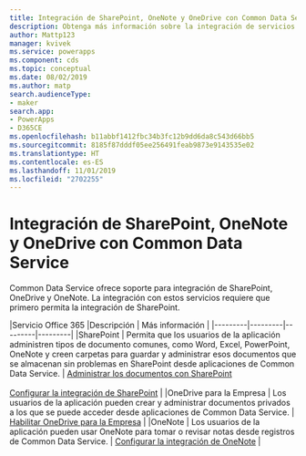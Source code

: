 ```yaml
---
title: Integración de SharePoint, OneNote y OneDrive con Common Data Service | Microsoft Docs
description: Obtenga más información sobre la integración de servicios de Office 365 con Common Data Service.
author: Mattp123
manager: kvivek
ms.service: powerapps
ms.component: cds
ms.topic: conceptual
ms.date: 08/02/2019
ms.author: matp
search.audienceType:
- maker
search.app:
- PowerApps
- D365CE
ms.openlocfilehash: b11abbf1412fbc34b3fc12b9dd6da8c543d66bb5
ms.sourcegitcommit: 8185f87dddf05ee256491feab9873e9143535e02
ms.translationtype: HT
ms.contentlocale: es-ES
ms.lasthandoff: 11/01/2019
ms.locfileid: "2702255"
---
```

# <a name="sharepoint-onenote-and-onedrive-integration-with-common-data-service"></a>Integración de SharePoint, OneNote y OneDrive con Common Data Service

Common Data Service ofrece soporte para integración de SharePoint, OneDrive y OneNote. La integración con estos servicios requiere que primero permita la integración de SharePoint.   


|Servicio Office 365  |Descripción  | Más información  |
|---------|---------|---------|---------|
|SharePoint     |  Permita que los usuarios de la aplicación administren tipos de documento comunes, como Word, Excel, PowerPoint, OneNote y creen carpetas para guardar y administrar esos documentos que se almacenan sin problemas en SharePoint desde aplicaciones de Common Data Service.     |  [Administrar los documentos con SharePoint](/dynamics365/customer-engagement/admin/manage-documents-using-sharepoint) <br /> <br /> [Configurar la integración de SharePoint](/dynamics365/customer-engagement/admin/set-up-sharepoint-integration)     |
|OneDrive para la Empresa     |  Los usuarios de la aplicación pueden crear y administrar documentos privados a los que se puede acceder desde aplicaciones de Common Data Service.      |  [Habilitar OneDrive para la Empresa](/dynamics365/customer-engagement/admin/enable-onedrive-for-business)     |
|OneNote     | Los usuarios de la aplicación pueden usar OneNote para tomar o revisar notas desde registros de Common Data Service.      |   [Configurar la integración de OneNote](/dynamics365/customer-engagement/admin/set-up-onenote-integration-in-dynamics-365)   | 
